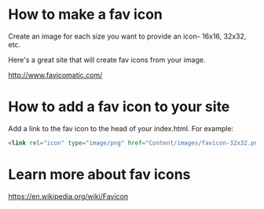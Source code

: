 # How to make a fav icon
Create an image for each size you want to provide an icon- 16x16, 32x32, etc.

Here's a great site that will create fav icons from your image.

http://www.favicomatic.com/

# How to add a fav icon to your site
Add a link to the fav icon to the head of your index.html. For example:

````html
<link rel="icon" type="image/png" href="Content/images/favicon-32x32.png" sizes="32x32" />
````


# Learn more about fav icons
https://en.wikipedia.org/wiki/Favicon
